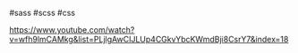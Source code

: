 #sass #scss #css 

https://www.youtube.com/watch?v=wfh9lmCAMkg&list=PLjlgAwCIJLUp4CGkvYbcKWmdBji8CsrY7&index=18
